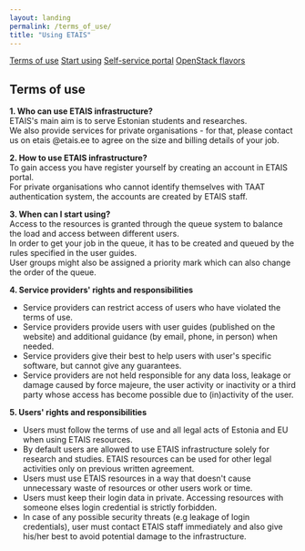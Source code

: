 ```yaml
---
layout: landing
permalink: /terms_of_use/
title: "Using ETAIS"
---
```


<a href="../terms_of_use/" class="btn-success"> Terms of use</a>
<a href="../start_using/" class="btn-info"> Start using</a>
<a href="../self_service/" class="btn-info"> Self-service portal</a>
<a href="../openstack_flavors/" class="btn-info"> OpenStack flavors</a>

## Terms of use

**1. Who can use ETAIS infrastructure?**  
ETAIS's main aim is to serve Estonian students and researches.   
We also provide services for private organisations - for that, please contact us on etais @etais.ee to agree on the size and billing details of your job.

**2. How to use ETAIS infrastructure?**  
To gain access you have register yourself by creating an account in ETAIS portal.  
For private organisations who cannot identify themselves with TAAT authentication system, the accounts are created by ETAIS staff.  

**3. When can I start using?**  
Access to the resources is granted through the queue system to balance the load and access between different users.  
In order to get your job in the queue, it has to be created and queued by the rules specified in the user guides.  
User groups might also be assigned a priority mark which can also change the order of the queue.  

**4. Service providers' rights and responsibilities**  
- Service providers can restrict access of users who have violated the terms of use.  
- Service providers provide users with user guides (published on the website) and additional guidance (by email, phone, in person) when needed.  
- Service providers give their best to help users with user's specific software, but cannot give any guarantees.  
- Service providers are not held responsible for any data loss, leakage or damage caused by force majeure, the user activity or inactivity or a third party whose access has become possible due to (in)activity of the user.  

**5. Users' rights and responsibilities**  
- Users must follow the terms of use and all legal acts of Estonia and EU when using ETAIS resources.  
- By default users are allowed to use ETAIS infrastructure solely for research and studies. ETAIS resources can be used for other legal activities only on previous written agreement.  
- Users must use ETAIS resources in a way that doesn't cause unnecessary waste of resources or other users work or time.  
- Users must keep their login data in private. Accessing resources with someone elses login credential is strictly forbidden.  
- In case of any possible security threats (e.g leakage of login credentials), user must contact ETAIS staff immediately and also give his/her best to avoid potential damage to the infrastructure.  

